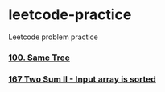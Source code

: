 # leetcode-practice

Leetcode problem practice

### <a href="https://github.com/heegupark/leetcode-practice/blob/main/100-same-tree.js">100. Same Tree</a>
### <a href="https://github.com/heegupark/leetcode-practice/blob/main/167-two-sum-II-input-array-is-sorted.js">167 Two Sum II - Input array is sorted</a>
